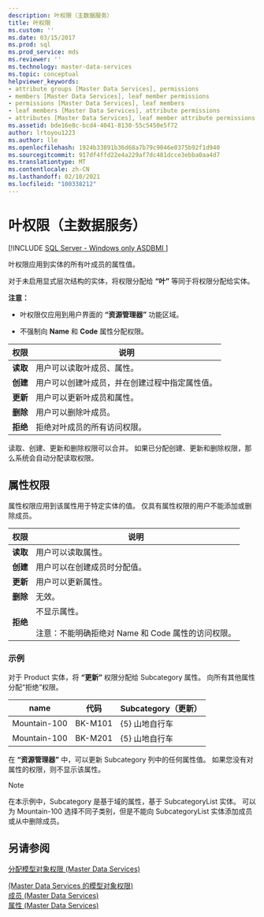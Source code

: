 ```yaml
---
description: 叶权限（主数据服务）
title: 叶权限
ms.custom: ''
ms.date: 03/15/2017
ms.prod: sql
ms.prod_service: mds
ms.reviewer: ''
ms.technology: master-data-services
ms.topic: conceptual
helpviewer_keywords:
- attribute groups [Master Data Services], permissions
- members [Master Data Services], leaf member permissions
- permissions [Master Data Services], leaf members
- leaf members [Master Data Services], attribute permissions
- attributes [Master Data Services], leaf member attribute permissions
ms.assetid: bde16e8c-bcd4-4041-8130-55c5450e5f72
author: lrtoyou1223
ms.author: lle
ms.openlocfilehash: 1924b33891b36d68a7b79c9046e0375b92f1d940
ms.sourcegitcommit: 917df4ffd22e4a229af7dc481dcce3ebba0aa4d7
ms.translationtype: MT
ms.contentlocale: zh-CN
ms.lasthandoff: 02/10/2021
ms.locfileid: "100338212"
---
```

# <a name="leaf-permissions-master-data-services"></a>叶权限（主数据服务）

[!INCLUDE [SQL Server - Windows only ASDBMI  ](../includes/applies-to-version/sql-windows-only-asdbmi.md)]

  叶权限应用到实体的所有叶成员的属性值。  
  
 对于未启用显式层次结构的实体，将权限分配给 **“叶”** 等同于将权限分配给实体。  
  
 **注意：**  
  
-   叶权限仅应用到用户界面的 **“资源管理器”** 功能区域。  
  
-   不强制向 **Name** 和 **Code** 属性分配权限。  
  
|权限|说明|  
|----------------|-----------------|  
|**读取**|用户可以读取叶成员、属性。|  
|**创建**|用户可以创建叶成员，并在创建过程中指定属性值。|  
|**更新**|用户可以更新叶成员和属性。|  
|**删除**|用户可以删除叶成员。|  
|**拒绝**|拒绝对叶成员的所有访问权限。|  
  
 读取、创建、更新和删除权限可以合并。 如果已分配创建、更新和删除权限，那么系统会自动分配读取权限。  
  
## <a name="attribute-permissions"></a>属性权限  
 属性权限应用到该属性用于特定实体的值。 仅具有属性权限的用户不能添加或删除成员。  
  
|权限|说明|  
|----------------|-----------------|  
|**读取**|用户可以读取属性。|  
|**创建**|用户可以在创建成员时分配值。|  
|**更新**|用户可以更新属性。|  
|**删除**|无效。|  
|**拒绝**|不显示属性。<br /><br /> 注意：不能明确拒绝对 Name 和 Code 属性的访问权限。|  
  
### <a name="example"></a>示例  
 对于 Product 实体，将 **“更新”** 权限分配给 Subcategory 属性。 向所有其他属性分配“拒绝”权限。  
  
|name|代码|Subcategory（更新）|  
|----------|----------|----------------------------|  
|Mountain-100|BK-M101|{5} 山地自行车|  
|Mountain-100|BK-M201|{5} 山地自行车|  
  
 在 **“资源管理器”** 中，可以更新 Subcategory 列中的任何属性值。 如果您没有对属性的权限，则不显示该属性。  
  
> [!NOTE]  
>  在本示例中，Subcategory 是基于域的属性，基于 SubcategoryList 实体。 可以为 Mountain-100 选择不同子类别，但是不能向 SubcategoryList 实体添加成员或从中删除成员。  
  
## <a name="see-also"></a>另请参阅  
 [分配模型对象权限 (Master Data Services)](../master-data-services/assign-model-object-permissions-master-data-services.md)   
    
 [&#40;Master Data Services 的模型对象权限&#41;](../master-data-services/model-object-permissions-master-data-services.md)   
 [成员 &#40;Master Data Services&#41;](../master-data-services/members-master-data-services.md)   
 [属性 (Master Data Services)](../master-data-services/attributes-master-data-services.md)  
  
  
